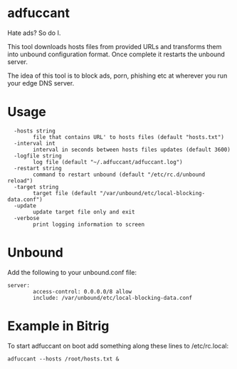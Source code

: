# adfuccant

Hate ads?  So do I.

This tool downloads hosts files from provided URLs and transforms them into
unbound configuration format.  Once complete it restarts the unbound server.

The idea of this tool is to block ads, porn, phishing etc at wherever you run
your edge DNS server.

# Usage
```
  -hosts string
        file that contains URL' to hosts files (default "hosts.txt")
  -interval int
        interval in seconds between hosts files updates (default 3600)
  -logfile string
        log file (default "~/.adfuccant/adfuccant.log")
  -restart string
        command to restart unbound (default "/etc/rc.d/unbound reload")
  -target string
        target file (default "/var/unbound/etc/local-blocking-data.conf")
  -update
        update target file only and exit
  -verbose
        print logging information to screen
```

# Unbound

Add the following to your unbound.conf file:
```
server:
        access-control: 0.0.0.0/8 allow
        include: /var/unbound/etc/local-blocking-data.conf
```

# Example in Bitrig

To start adfuccant on boot add something along these lines to /etc/rc.local:
```
adfuccant --hosts /root/hosts.txt &
```
